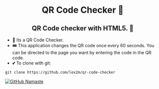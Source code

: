 <h1 align="center">QR Code Checker 🚀</h1> 
<h2 align="center">QR Code checker with HTML5. 🎈</h2>

- 🎀 Its a QR Code Checker.
- 🎟️ This application changes the QR code once every 60 seconds. You can be directed to the page you want by entering the code in the QR code.
- 💕 To clone with git:
```
git clone https://github.com/lex2m/qr-code-checker
```
<a href="https://github.com/lex2m">
<img src="https://camo.githubusercontent.com/35e58e61ce62d8f5f8b1f4b0b37de86e14a2b3c88e84bf36fff74e667c49ec40/68747470733a2f2f696d672e736869656c64732e696f2f6769746875622f666f6c6c6f776572732f427572616b2d4f7268616e3f6c6162656c3d666f6c6c6f77267374796c653d736f6369616c" alt="GitHub Namaste" data-canonical-src="https://img.shields.io/github/followers/lex2m?label=follow&amp;style=social" style="max-width: 100%;" class="hoverZoomLink">
</a>
